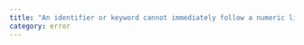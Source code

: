 ```yaml
---
title: "An identifier or keyword cannot immediately follow a numeric literal."
category: error
---
```

